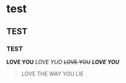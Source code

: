 # test
## TEST 
### TEST
**LOVE YOU**
*LOVE YUO*
~~LOVE YOU~~
***LOVE YOU***
> LOVE THE WAY YOU LIE
